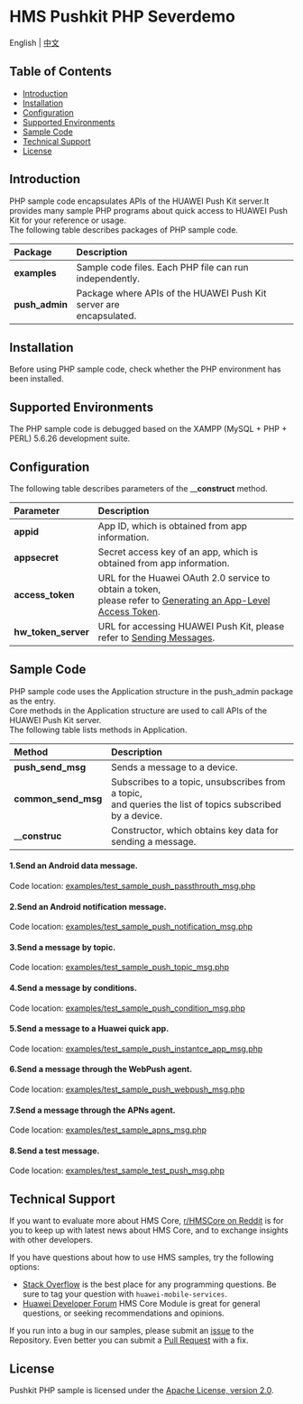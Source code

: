 # HMS Pushkit PHP Severdemo
English | [中文](README_ZH.md)

## Table of Contents
 * [Introduction](#introduction)
 * [Installation](#installation)
 * [Configuration](#configuration)
 * [Supported Environments](#supported-environments)
 * [Sample Code](#sample-code)
 * [Technical Support](#technical-support)
 * [License](#license)

## Introduction
PHP sample code encapsulates APIs of the HUAWEI Push Kit server.It provides many sample 
PHP programs about quick access to HUAWEI Push Kit for your reference or usage.  
The following table describes packages of PHP sample code.

| Package        | Description
| :---           | :---
| __examples__   | Sample code files. Each PHP file can run independently.
| __push_admin__ | Package where APIs of the HUAWEI Push Kit server are <br> encapsulated.

## Installation

Before using PHP sample code, check whether the PHP environment has been installed.  

## Supported Environments

The PHP sample code is debugged based on the XAMPP (MySQL + PHP + PERL) 5.6.26 development suite.

## Configuration 

The following table describes parameters of the ____construct__ method.

| Parameter              | Description
| :---               | :---
| __appid__   | App ID, which is obtained from app information.
| __appsecret__ | 	Secret access key of an app, which is obtained from app information.
| __access_token__      | URL for the Huawei OAuth 2.0 service to obtain a token, <br>please refer to [Generating an App-Level Access Token](https://developer.huawei.com/consumer/en/doc/development/HMSCore-Guides/oauth2-0000001212610981).
| __hw_token_server__      | URL for accessing HUAWEI Push Kit, please refer to [Sending Messages](https://developer.huawei.com/consumer/en/doc/development/HMSCore-Guides/android-server-dev-0000001050040110?ha_source=hms1).

## Sample Code

PHP sample code uses the Application structure in the push_admin package as the entry.   
Core methods in the Application structure are used to call APIs of the HUAWEI Push Kit server.  
The following table lists methods in Application.

| Method              | Description
| :---               | :---
| __push_send_msg__   | Sends a message to a device.
| __common_send_msg__ | Subscribes to a topic, unsubscribes from a topic,<br>and queries the list of topics subscribed by a device.
| ____construc__      | Constructor, which obtains key data for sending a message.

#### 1.Send an Android data message.  
Code location: [examples/test_sample_push_passthrouth_msg.php](src/example/test_sample_push_passthrouth_msg.php)             

#### 2.Send an Android notification message.  
Code location: [examples/test_sample_push_notification_msg.php](src/example/test_sample_push_notification_msg.php)

#### 3.Send a message by topic.  
Code location: [examples/test_sample_push_topic_msg.php](src/example/test_sample_push_topic_msg.php)

#### 4.Send a message by conditions.  
Code location: [examples/test_sample_push_condition_msg.php](src/example/test_sample_push_condition_msg.php)  

#### 5.Send a message to a Huawei quick app.  
Code location: [examples/test_sample_push_instantce_app_msg.php](src/example/test_sample_push_instantce_app_msg.php)        

#### 6.Send a message through the WebPush agent.  
Code location: [examples/test_sample_push_webpush_msg.php](src/example/test_sample_push_webpush_msg.php)

#### 7.Send a message through the APNs agent.  
Code location: [examples/test_sample_apns_msg.php](src/example/test_sample_apns_msg.php)

#### 8.Send a test message.  
Code location: [examples/test_sample_test_push_msg.php](src/example/test_sample_test_push_msg.php)

## Technical Support
If you want to evaluate more about HMS Core,
[r/HMSCore on Reddit](https://www.reddit.com/r/HuaweiDevelopers/) is for you to keep up with latest news about HMS Core, and to exchange insights with other developers.

If you have questions about how to use HMS samples, try the following options:
- [Stack Overflow](https://stackoverflow.com/questions/tagged/huawei-mobile-services?tab=Votes) is the best place for any programming questions. Be sure to tag your question with 
`huawei-mobile-services`.
- [Huawei Developer Forum](https://forums.developer.huawei.com/forumPortal/en/home?fid=0101187876626530001) HMS Core Module is great for general questions, or seeking recommendations and opinions.

If you run into a bug in our samples, please submit an [issue](https://github.com/HMS-Core/hms-push-serverdemo-php/issues) to the Repository. Even better you can submit a [Pull Request](https://github.com/HMS-Core/hms-push-serverdemo-php/pulls) with a fix.

##  License
Pushkit PHP sample is licensed under the [Apache License, version 2.0](http://www.apache.org/licenses/LICENSE-2.0).
